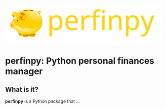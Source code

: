 <div align="center">
  <img alt="perfinpy" src="/branding/logo/piggy_bank_gold_incl_name.svg"></a>
</div>

# perfinpy: Python personal finances manager

## What is it?

**perfinpy** is a Python package that ...